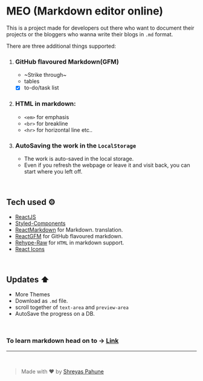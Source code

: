 # MEO (Markdown editor online)

This is a project made for developers out there who want to document their projects or the bloggers who wanna write their blogs in `.md` format.

There are three additional things supported:

1. ### GitHub flavoured Markdown(GFM)
   - ~Strike through~
   - tables
   - [x] to-do/task list
2. ### HTML in markdown:

   - `<em>` for emphasis
   - `<br>` for breakline
   - `<hr>` for horizontal line etc..

3. ### AutoSaving the work in the `LocalStorage`
   - The work is auto-saved in the local storage.
   - Even if you refresh the webpage or leave it and visit back, you can start where you left off.

<br>
 
## Tech used ⚙️
- [ReactJS](https://reactjs.org/)
- [Styled-Components](https://styled-components.com/)
- [ReactMarkdown](https://github.com/remarkjs/react-markdown) for Markdown.  translation. 
- [ReactGFM](https://www.npmjs.com/package/remark-g) for GitHub flavoured markdown.
- [Rehype-Raw](https://www.npmjs.com/package/rehype-raw) for `HTML` in markdown support.
- [React Icons](https://react-icons.github.io/react-ico)

<br>

## Updates ⬆️

- More Themes
- Download as `.md` file.
- scroll together of `text-area` and `preview-area`
- AutoSave the progress on a DB.

<br>

### To learn markdown head on to -> [Link](https://www.markdownguide.org/basic-syntax/)

---

<br>

> Made with ❤️ by [Shreyas Pahune](https://www.twitter.com/PahuneShreyas)
